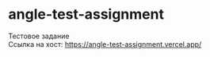 # angle-test-assignment

Тестовое задание 
</br>
Ссылка на хост: https://angle-test-assignment.vercel.app/
